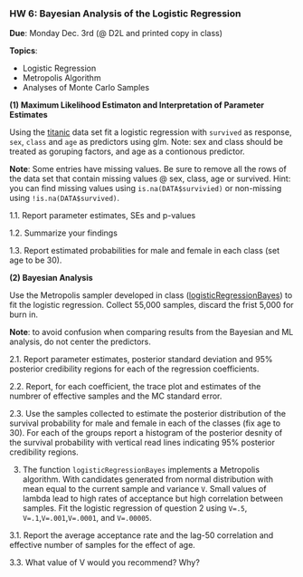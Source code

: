 ### HW 6: Bayesian Analysis of the Logistic Regression

**Due**: Monday Dec. 3rd (@ D2L and printed copy in class)

**Topics**:
  - Logistic Regression
  - Metropolis Algorithm
  - Analyses of Monte Carlo Samples
  
 
 **(1) Maximum Likelihood Estimaton and Interpretation of Parameter Estimates**
 
Using the [titanic](https://github.com/gdlc/STT465/blob/master/titanic.csv) data set fit a logistic regression with `survived` as response, `sex`, `class` and `age` as predictors using glm. Note: sex and class should be treated as goruping factors, and age as a contionous predictor.

**Note**: Some entries have missing values. Be sure to remove all the rows of the data set that contain missing values @ sex, class, age or survived. Hint: you can find missing values using `is.na(DATA$survivied)` or non-missing using `!is.na(DATA$survived)`. 


1.1. Report parameter estimates, SEs and p-values


1.2. Summarize your findings


1.3. Report estimated probabilities for male and female in each class (set age to be 30).

**(2) Bayesian Analysis**

Use the Metropolis sampler developed in class ([logisticRegressionBayes](https://github.com/gdlc/STT465/blob/master/logisticRegression.md#bayes)) to fit the logistic regression. Collect 55,000 samples, discard the frist 5,000 for burn in.

**Note**: to avoid confusion when comparing results from the Bayesian and ML analysis, do not center the predictors.

2.1. Report parameter estimates, posterior standard deviation and 95% posterior credibility regions for each of the regression coefficients.



2.2. Report, for each coefficient, the trace plot and estimates of the numbrer of effective samples and the MC standard error.

2.3. Use the samples collected to estimate the posterior distribution of the survival probability for male and female in each of the classes (fix age to 30). For each of the groups report a histogram of the posterior desnity of the survival probability with vertical read lines indicating 95% posterior credibility regions.


3. The  function `logisticRegressionBayes` implements a Metropolis algorithm. With candidates generated from normal distribution with mean equal to the current sample and variance `V`. Small values of lambda lead to high rates of acceptance but high correlation between samples. Fit the logistic regression of question 2 using `V=.5`, `V=.1`,`V=.001`,`V=.0001`, and `V=.00005`.

3.1. Report the average acceptance rate and the lag-50 correlation and effective number of samples for the effect of age.

3.3. What value of V would you recommend? Why?

